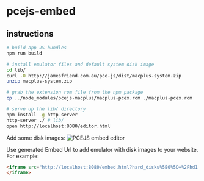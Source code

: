 # pcejs-embed

## instructions

```bash
# build app JS bundles
npm run build

# install emulator files and default system disk image
cd lib/
curl -O http://jamesfriend.com.au/pce-js/dist/macplus-system.zip
unzip macplus-system.zip

# grab the extension rom file from the npm package
cp ../node_modules/pcejs-macplus/macplus-pcex.rom ./macplus-pcex.rom

# serve up the lib/ directory
npm install -g http-server
http-server ./ # lib/
open http://localhost:8080/editor.html
```

Add some disk images:
![PCEJS embed editor](http://i.imgur.com/CgyiFyV.png)

Use generated Embed Url to add emulator with disk images to your website. For example:

```html
<iframe src="http://localhost:8080/embed.html?hard_disks%5B0%5D=%2Fhd1.qed&amp;floppy_disks%5B0%5D=%2FNumberMunchers.img">
</iframe>
```
